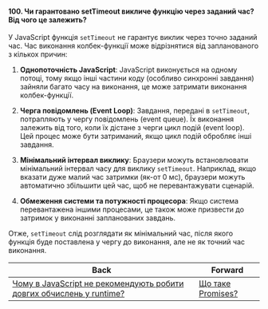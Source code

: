 #### 100. Чи гарантовано setTimeout викличе функцію через заданий час? Від чого це залежить?

У JavaScript функція `setTimeout` не гарантує виклик через точно заданий час. Час виконання колбек-функції може відрізнятися від запланованого з кількох причин:

1. **Однопоточність JavaScript**: JavaScript виконується на одному потоці, тому якщо інші частини коду (особливо синхронні завдання) зайняли багато часу на виконання, це може затримати виконання колбек-функції.

2. **Черга повідомлень (Event Loop)**: Завдання, передані в `setTimeout`, потрапляють у чергу повідомлень (event queue). Їх виконання залежить від того, коли їх дістане з черги цикл подій (event loop). Цей процес може бути затриманий, якщо цикл подій обробляє інші завдання.

3. **Мінімальний інтервал виклику**: Браузери можуть встановлювати мінімальний інтервал часу для виклику `setTimeout`. Наприклад, якщо вказати дуже малий час затримки (як-от 0 мс), браузери можуть автоматично збільшити цей час, щоб не перевантажувати сценарій.

4. **Обмеження системи та потужності процесора**: Якщо система перевантажена іншими процесами, це також може призвести до затримок у виконанні запланованих завдань.

Отже, `setTimeout` слід розглядати як мінімальний час, після якого функція буде поставлена у чергу до виконання, але не як точний час виконання.

| Back | Forward |
|---|---|
| [Чому в JavaScript не рекомендують робити довгих обчислень у runtime?](/ua/middle/javascript/why-is-it-not-recommended-to-perform-long-computations-at-runtime-in-javascript.md)  | [Що таке Promises?](/ua/middle/javascript/what-are-promises.md) |